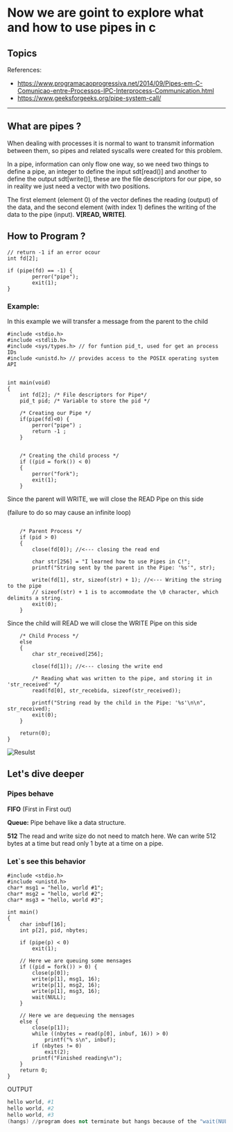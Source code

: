 # Now we are goint to explore what and how to use pipes in c

## Topics

References: 
- https://www.programacaoprogressiva.net/2014/09/Pipes-em-C-Comunicao-entre-Processos-IPC-Interprocess-Communication.html
- https://www.geeksforgeeks.org/pipe-system-call/

---

## What are pipes ?

When dealing with processes it is normal to want to transmit information between them, so pipes and related syscalls were created for this problem.

In a pipe, information can only flow one way, so we need two things to define a pipe, an integer to define the input sdt[read()] and another to define the output sdt[write()], these are the file descriptors for our pipe, so in reality we just need a vector with two positions.

The first element (element 0) of the vector defines the reading (output) of the data, and the second element (with index 1) defines the writing of the data to the pipe (input). **V[READ, WRITE]**.

## How to Program ?
```
// return -1 if an error ocour 
int fd[2];

if (pipe(fd) == -1) {
        perror("pipe");
        exit(1);
}
```
### Example: 
In this example we will transfer a message from the parent to the child

```
#include <stdio.h> 
#include <stdlib.h>
#include <sys/types.h> // for funtion pid_t, used for get an process IDs
#include <unistd.h> // provides access to the POSIX operating system API
```

```

int main(void)
{
    int fd[2]; /* File descriptors for Pipe*/
    pid_t pid; /* Variable to store the pid */

    /* Creating our Pipe */
    if(pipe(fd)<0) {
        perror("pipe") ;
        return -1 ;
    }
```
```

    /* Creating the child process */
    if ((pid = fork()) < 0)
    {
        perror("fork");
        exit(1);
    }
```
Since the parent will WRITE, we will close the READ Pipe on this side

(failure to do so may cause an infinite loop)
```
    
    /* Parent Process */
    if (pid > 0)
    {
        close(fd[0]); //<--- closing the read end

        char str[256] = "I learned how to use Pipes in C!";
        printf("String sent by the parent in the Pipe: '%s'", str);

        write(fd[1], str, sizeof(str) + 1); //<--- Writing the string to the pipe
        // sizeof(str) + 1 is to accommodate the \0 character, which delimits a string.
        exit(0);
    }
```
Since the child will READ we will close the WRITE Pipe on this side
```
    /* Child Process */
    else
    {
        char str_received[256];
        
        close(fd[1]); //<--- closing the write end

        /* Reading what was written to the pipe, and storing it in 'str_received' */
        read(fd[0], str_recebida, sizeof(str_received));

        printf("String read by the child in the Pipe: '%s'\n\n", str_received);
        exit(0);
    }

    return(0);
}
```
![Resulst](https://blogger.googleusercontent.com/img/b/R29vZ2xl/AVvXsEglptUwgF4sVwpE6raSVfIbxkP6xtgDFKRwzsJTMDwB_M0KaVLqdUDXPYbidHKyWuwnwD1qedCMyhnlvWP6-auqBEA6HAFQlWSDnr5zzWT2pVdLlFJHg7YrqFprUv6dlsVGwKbZf5lUsz4/s1600/pipes-em-c-como-enviar-string.png)



## Let's dive deeper
### Pipes behave
**FIFO**
(First in First out)

**Queue:**
Pipe behave like a data structure.  

**512**
The read and write size do not need to match here. We can write 512 bytes at a time but read only 1 byte at a time on a pipe.


### Let`s see this behavior
```
#include <stdio.h> 
#include <unistd.h> 
char* msg1 = "hello, world #1"; 
char* msg2 = "hello, world #2"; 
char* msg3 = "hello, world #3"; 

int main() 
{ 
	char inbuf[16]; 
	int p[2], pid, nbytes; 

	if (pipe(p) < 0) 
		exit(1); 

	// Here we are queuing some mensages
	if ((pid = fork()) > 0) { 
	    close(p[0]);
		write(p[1], msg1, 16); 
		write(p[1], msg2, 16); 
		write(p[1], msg3, 16); 
		wait(NULL); 
	} 

    // Here we are dequeuing the mensages
	else { 
		close(p[1]); 
		while ((nbytes = read(p[0], inbuf, 16)) > 0) 
			printf("% s\n", inbuf); 
		if (nbytes != 0) 
			exit(2); 
		printf("Finished reading\n"); 
	} 
	return 0; 
} 

```
OUTPUT
```S
hello world, #1
hello world, #2
hello world, #3
(hangs) //program does not terminate but hangs because of the "wait(NULL);"
```


